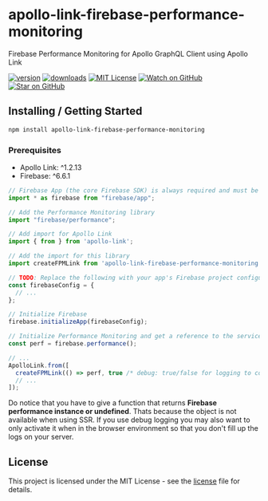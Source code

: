 # apollo-link-firebase-performance-monitoring

Firebase Performance Monitoring for Apollo GraphQL Client using Apollo Link

[![version][version-badge]][package]
[![downloads][downloads-badge]][npmtrends]
[![MIT License][license-badge]][LICENSE]
[![Watch on GitHub][github-watch-badge]][github-watch]
[![Star on GitHub][github-star-badge]][github-star]

## Installing / Getting Started

```sh
npm install apollo-link-firebase-performance-monitoring
```

### Prerequisites

* Apollo Link: ^1.2.13
* Firebase: ^6.6.1

```ts
// Firebase App (the core Firebase SDK) is always required and must be listed first
import * as firebase from "firebase/app";

// Add the Performance Monitoring library
import "firebase/performance";

// Add import for Apollo Link
import { from } from 'apollo-link';

// Add the import for this library
import createFPMLink from 'apollo-link-firebase-performance-monitoring';

// TODO: Replace the following with your app's Firebase project configuration
const firebaseConfig = {
  // ...
};

// Initialize Firebase
firebase.initializeApp(firebaseConfig);

// Initialize Performance Monitoring and get a reference to the service
const perf = firebase.performance();

// ...
ApolloLink.from([
  createFPMLink(() => perf, true /* debug: true/false for logging to console */),
  // ...
]);
```
Do notice that you have to give a function that returns **Firebase performance instance or undefined**. Thats because the object is not available when using SSR.
If you use debug logging you may also want to only activate it when in the browser environment so that you don't fill up the logs on your server.

## License

This project is licensed under the MIT License - see the 
[license] file for details.

[npm]: https://www.npmjs.com/
[package]: https://www.npmjs.com/package/apollo-link-firebase-performance-monitoring
[downloads-badge]: https://img.shields.io/npm/dm/apollo-link-firebase-performance-monitoring.svg?style=flat-square
[npmtrends]: http://www.npmtrends.com/apollo-link-firebase-performance-monitoring
[version-badge]: https://img.shields.io/npm/v/apollo-link-firebase-performance-monitoring.svg?style=flat-square
[license-badge]: https://img.shields.io/npm/l/apollo-link-firebase-performance-monitoring.svg?style=flat-square
[license]: https://github.com/Gerrel/apollo-link-firebase-performance-monitoring/blob/master/LICENSE.md
[github-watch-badge]: https://img.shields.io/github/watchers/Gerrel/apollo-link-firebase-performance-monitoring.svg?style=social
[github-watch]: https://github.com/Gerrel/apollo-link-firebase-performance-monitoring/watchers
[github-star-badge]: https://img.shields.io/github/stars/Gerrel/apollo-link-firebase-performance-monitoring.svg?style=social
[github-star]: https://github.com/Gerrel/apollo-link-firebase-performance-monitoring/stargazers
[releases]: https://github.com/Gerrel/apollo-link-firebase-performance-monitoring/releases